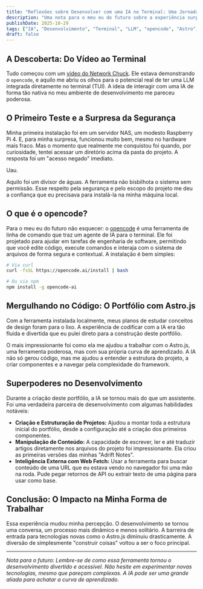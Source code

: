 ```yaml
---
title: "Reflexões sobre Desenvolver com uma IA no Terminal: Uma Jornada com o opencode"
description: "Uma nota para o meu eu do futuro sobre a experiência surpreendente de construir um portfólio com uma ferramenta de IA no terminal, e como isso mudou minha percepção sobre desenvolvimento."
publishDate: 2025-10-29
tags: ["IA", "Desenvolvimento", "Terminal", "LLM", "opencode", "Astro", "Raspberry Pi"]
draft: false
---
```


## A Descoberta: Do Vídeo ao Terminal

Tudo começou com um [vídeo do Network Chuck](https://www.youtube.com/watch?v=MsQACpcuTkU). Ele estava demonstrando o `opencode`, e aquilo me abriu os olhos para o potencial real de ter uma LLM integrada diretamente no terminal (TUI). A ideia de interagir com uma IA de forma tão nativa no meu ambiente de desenvolvimento me pareceu poderosa.

## O Primeiro Teste e a Surpresa da Segurança

Minha primeira instalação foi em um servidor NAS, um modesto Raspberry Pi 4. E, para minha surpresa, funcionou muito bem, mesmo no hardware mais fraco. Mas o momento que realmente me conquistou foi quando, por curiosidade, tentei acessar um diretório acima da pasta do projeto. A resposta foi um "acesso negado" imediato.

Uau.

Aquilo foi um divisor de águas. A ferramenta não bisbilhota o sistema sem permissão. Esse respeito pela segurança e pelo escopo do projeto me deu a confiança que eu precisava para instalá-la na minha máquina local.

## O que é o opencode?

Para o meu eu do futuro não esquecer: o [opencode](https://opencode.ai/) é uma ferramenta de linha de comando que traz um agente de IA para o terminal. Ele foi projetado para ajudar em tarefas de engenharia de software, permitindo que você edite código, execute comandos e interaja com o sistema de arquivos de forma segura e contextual. A instalação é bem simples:

```bash
# Via curl
curl -fsSL https://opencode.ai/install | bash

# Ou via npm
npm install -g opencode-ai
```

## Mergulhando no Código: O Portfólio com Astro.js

Com a ferramenta instalada localmente, meus planos de estudar conceitos de design foram para o lixo. A experiência de codificar com a IA era tão fluida e divertida que eu pulei direto para a construção deste portfólio.

O mais impressionante foi como ela me ajudou a trabalhar com o Astro.js, uma ferramenta poderosa, mas com sua própria curva de aprendizado. A IA não só gerou código, mas me ajudou a entender a estrutura do projeto, a criar componentes e a navegar pela complexidade do framework.

## Superpoderes no Desenvolvimento

Durante a criação deste portfólio, a IA se tornou mais do que um assistente. Foi uma verdadeira parceira de desenvolvimento com algumas habilidades notáveis:

-   **Criação e Estruturação de Projetos:** Ajudou a montar toda a estrutura inicial do portfólio, desde a configuração até a criação dos primeiros componentes.
-   **Manipulação de Conteúdo:** A capacidade de escrever, ler e até traduzir artigos diretamente nos arquivos do projeto foi impressionante. Ela criou as primeiras versões das minhas "Adrift Notes".
-   **Inteligência Externa com Web Fetch:** Usar a ferramenta para buscar conteúdo de uma URL que eu estava vendo no navegador foi uma mão na roda. Pude pegar retornos de API ou extrair texto de uma página para usar como base.

## Conclusão: O Impacto na Minha Forma de Trabalhar

Essa experiência mudou minha percepção. O desenvolvimento se tornou uma conversa, um processo mais dinâmico e menos solitário. A barreira de entrada para tecnologias novas como o Astro.js diminuiu drasticamente. A diversão de simplesmente "construir coisas" voltou a ser o foco principal.

---

*Nota para o futuro: Lembre-se de como essa ferramenta tornou o desenvolvimento divertido e acessível. Não hesite em experimentar novas tecnologias, mesmo que pareçam complexas. A IA pode ser uma grande aliada para achatar a curva de aprendizado.*
